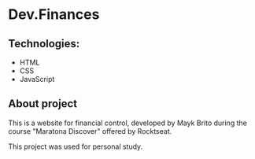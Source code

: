 <h1>Dev.Finances</h1>

<h2>Technologies:</h2>
<ul>
    <li>HTML</li>
    <li>CSS</li>
    <li>JavaScript</li>
</ul>

<h2>About project</h2>
<p> This is a website for financial control, developed by Mayk Brito during the course "Maratona Discover" offered by Rocktseat.</p>
<p>This project was used for personal study.</p>
